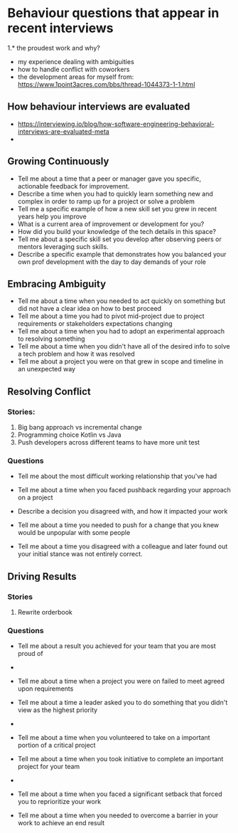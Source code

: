 # Behaviour questions that appear in recent interviews
1.* the proudest work and why?
* my experience dealing with ambiguities
* how to handle conflict with coworkers
* the development areas for myself
from: https://www.1point3acres.com/bbs/thread-1044373-1-1.html

## How behaviour interviews are evaluated
- https://interviewing.io/blog/how-software-engineering-behavioral-interviews-are-evaluated-meta
- 
## Growing Continuously 
- Tell me about a time that a peer or manager gave you specific, actionable feedback for improvement.
- Describe a time when you had to quickly learn something new and complex in order to ramp up for a project or solve a problem
- Tell me a specific example of how a new skill set you grew in recent years help you improve
- What is a current area of improvement or development for you?
- How did you build your knowledge of the tech details in this space?
- Tell me about a specific skill set you develop after observing peers or mentors leveraging such skills.
- Describe a specific example that demonstrates how you balanced your own prof development with the day to day demands of your role

## Embracing Ambiguity 
- Tell me about a time when you needed to act quickly on something but did not have a clear idea on how to best proceed
- Tell me about a time you had to pivot mid-project due to project requirements or stakeholders expectations changing
- Tell me about a time when you had to adopt an experimental approach to resolving something
- Tell me about a time when you didn't have all of the desired info to solve a tech problem and how it was resolved
- Tell me about a project you were on that grew in scope and timeline in an unexpected way

## Resolving Conflict 
### Stories:
1. Big bang approach vs incremental change
2. Programming choice Kotlin vs Java
3. Push developers across different teams to have more unit test

### Questions
- Tell me about the most difficult working relationship that you've had
- Tell me about a time when you faced pushback regarding your approach on a project
- Describe a decision you disagreed with, and how it impacted your work
- Tell me about a time you needed to push for a change that you knew would be unpopular with some people

- Tell me about a time you disagreed with a colleague and later found out your initial stance was not entirely correct.

## Driving Results
### Stories
1. Rewrite orderbook

### Questions
- Tell me about a result you achieved for your team that you are most proud of
- 
- Tell me about a time when a project you were on failed to meet agreed upon requirements

- Tell me about a time a leader asked you to do something that you didn't view as the highest priority
- 
- Tell me about a time when you volunteered to take on a important portion of a critical project
- Tell me about a time when you took initiative to complete an important project for your team
- 
- Tell me about a time when you faced a significant setback that forced you to reprioritize your work
- Tell me about a time when you needed to overcome a barrier in your work to achieve an end result

